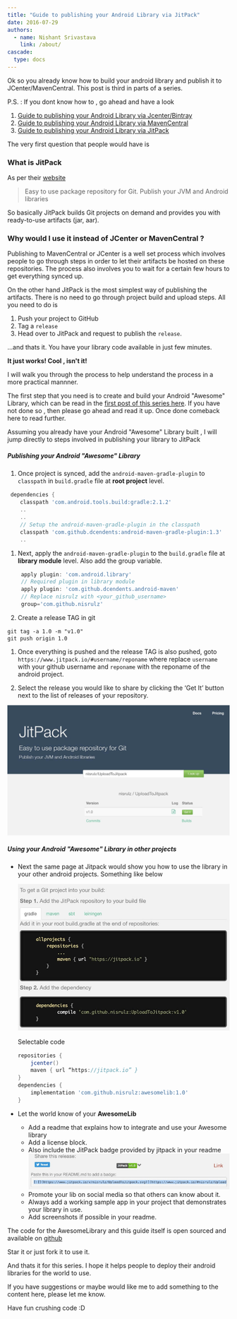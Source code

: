 ```yaml
---
title: "Guide to publishing your Android Library via JitPack"
date: 2016-07-29
authors:
  - name: Nishant Srivastava
    link: /about/
cascade:
  type: docs
---
```


Ok so you already know how to build your android library and publish it to JCenter/MavenCentral. This post is third in parts of a series.

P.S. : If you dont know how to , go ahead and have a look

1. [Guide to publishing your Android Library via Jcenter/Bintray](/blog/publish-your-android-library-via-jcenter/)
2. [Guide to publishing your Android Library via MavenCentral](/blog/publish-your-android-library-via-mavencentral/)
3. [Guide to publishing your Android Library via JitPack](#)

The very first question that people would have is

### What is JitPack

As per their [website](https://www.jitpack.io/)

> Easy to use package repository for Git. Publish your JVM and Android libraries

So basically JitPack builds Git projects on demand and provides you with ready-to-use artifacts (jar, aar).

### Why would I use it instead of JCenter or MavenCentral ?

Publishing to MavenCentral or JCenter is a well set process which involves people to go through steps in order to let their artifacts be hosted on these repositories. The process also involves you to wait for a certain few hours to get everything synced up.

On the other hand JitPack is the most simplest way of publishing the artifacts. There is no need to go through project build and upload steps. All you need to do is

1. Push your project to GitHub
1. Tag a `release`
1. Head over to JitPack and request to publish the `release`.

...and thats it. You have your library code available in just few minutes.

**It just works! Cool , isn't it!**

I will walk you through the process to help understand the process in a more practical mannner.

The first step that you need is to create and build your Android "Awesome" Library, which can be read in the [first post of this series here](/publish-your-android-library-via-jcenter/). If you have not done so , then please go ahead and read it up. Once done comeback here to read further.

Assuming you already have your Android "Awesome" Library built , I will jump directly to steps involved in publishing your library to JitPack

##### Publishing your Android "Awesome" Library

1. Once project is synced, add the `android-maven-gradle-plugin` to `classpath` in `build.gradle` file at **root project** level.

```gradle
 dependencies {
    classpath 'com.android.tools.build:gradle:2.1.2'
    ..
    ..
    // Setup the android-maven-gradle-plugin in the classpath
    classpath 'com.github.dcendents:android-maven-gradle-plugin:1.3'
    ..
```

1. Next, apply the `android-maven-gradle-plugin` to the `build.gradle` file at **library module** level. Also add the group variable.

   ```gradle
    apply plugin: 'com.android.library'
    // Required plugin in library module
    apply plugin: 'com.github.dcendents.android-maven'
    // Replace nisrulz with <your_github_username>
    group='com.github.nisrulz'
   ```

1. Create a release TAG in git

```
git tag -a 1.0 -m "v1.0"
git push origin 1.0
```

1. Once everything is pushed and the release TAG is also pushed, goto `https://www.jitpack.io/#username/reponame` where replace `username` with your github username and `reponame` with the reponame of the android project.

1. Select the release you would like to share by clicking the ‘Get It’ button next to the list of releases of your repository.

![screenshot1](img/uploadtojitpack/sc1.jpeg)

##### Using your Android "Awesome" Library in other projects

- Next the same page at Jitpack would show you how to use the library in your other android projects. Something like below

  ![screenshot1](img/uploadtojitpack/sc2.jpeg)

  Selectable code

  ```gradle
  repositories {
      jcenter()
      maven { url “https://jitpack.io” }
  }
  dependencies {
      implementation 'com.github.nisrulz:awesomelib:1.0'
  }
  ```

- Let the world know of your **AwesomeLib**
  - Add a readme that explains how to integrate and use your Awesome library
  - Add a license block.
  - Also include the JitPack badge provided by jitpack in your readme
    ![badge](img/uploadtojitpack/badge.jpeg)
  - Promote your lib on social media so that others can know about it.
  - Always add a working sample app in your project that demonstrates your library in use.
  - Add screenshots if possible in your readme.

The code for the AwesomeLibrary and this guide itself is open sourced and available on [github](https://github.com/nisrulz/UploadToJitpack)

Star it or just fork it to use it.

And thats it for this series. I hope it helps people to deploy their android libraries for the world to use.

If you have suggestions or maybe would like me to add something to the content here, please let me know.

Have fun crushing code :D
